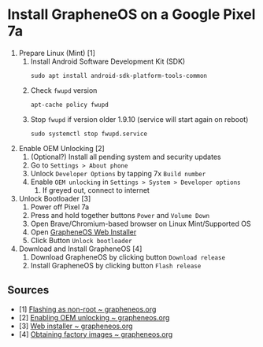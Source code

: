 # Install GrapheneOS on a Google Pixel 7a

1. Prepare Linux (Mint) [1]
    1. Install Android Software Development Kit (SDK)
	    ```
       sudo apt install android-sdk-platform-tools-common
       ```
    2. Check `fwupd` version
       ```
       apt-cache policy fwupd
       ```
    3. Stop `fwupd` if version older 1.9.10 (service will start again on reboot)
       ```
       sudo systemctl stop fwupd.service
       ```
2. Enable OEM Unlocking [2]
   1. (Optional?) Install all pending system and security updates
   2. Go to `Settings > About phone`
   3. Unlock `Developer Options` by tapping 7x `Build number`
   4. Enable `OEM unlocking` in `Settings > System > Developer options`
      1. If greyed out, connect to internet
3. Unlock Bootloader [3]
   1. Power off Pixel 7a
   2. Press and hold together buttons `Power` and `Volume Down`
   3. Open Brave/Chromium-based browser on Linux Mint/Supported OS
   4. Open [GrapheneOS Web Installer](https://grapheneos.org/install/web#unlocking-the-bootloader)
   5. Click Button `Unlock bootloader`
4. Download and Install GrapheneOS [4]
   1. Download GrapheneOS by clicking button `Download release`
   2. Install GrapheneOS by clicking button `Flash release`

## Sources

- [1] [Flashing as non-root ~ grapheneos.org](https://grapheneos.org/install/web#flashing-as-non-root)
- [2] [Enabling OEM unlocking ~ grapheneos.org](https://grapheneos.org/install/web#enabling-oem-unlocking)
- [3] [Web installer ~ grapheneos.org](https://grapheneos.org/install/web#web-install)
- [4] [Obtaining factory images ~ grapheneos.org](https://grapheneos.org/install/web#obtaining-factory-images)
